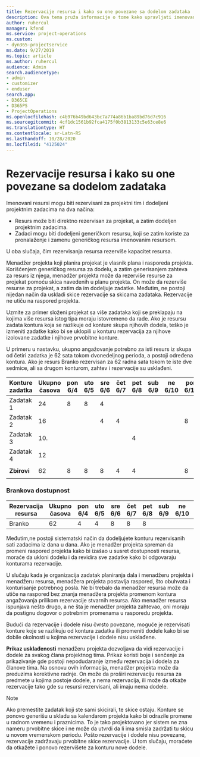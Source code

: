 ```yaml
---
title: Rezervacije resursa i kako su one povezane sa dodelom zadataka
description: Ova tema pruža informacije o tome kako upravljati imenovanim resursima, rezervacijama resursa i dodelama zadataka, kao i kakav je njihov međusobni odnos.
author: ruhercul
manager: kfend
ms.service: project-operations
ms.custom:
- dyn365-projectservice
ms.date: 9/27/2019
ms.topic: article
ms.author: ruhercul
audience: Admin
search.audienceType:
- admin
- customizer
- enduser
search.app:
- D365CE
- D365PS
- ProjectOperations
ms.openlocfilehash: c4b976b49bd643bc7a774a86b1ba89bd76d7c916
ms.sourcegitcommit: 4cf1dc1561b92fca4175f0b3813133c5e63ce8e6
ms.translationtype: HT
ms.contentlocale: sr-Latn-RS
ms.lasthandoff: 10/28/2020
ms.locfileid: "4125024"
---
```

# <a name="resource-bookings-and-how-they-relate-to-task-assignments"></a>Rezervacije resursa i kako su one povezane sa dodelom zadataka


Imenovani resursi mogu biti rezervisani za projektni tim i dodeljeni projektnim zadacima na dva načina:

- Resurs može biti direktno rezervisan za projekat, a zatim dodeljen projektnim zadacima.
- Zadaci mogu biti dodeljeni generičkom resursu, koji se zatim koriste za pronalaženje i zamenu generičkog resursa imenovanim resursom. 

U oba slučaja, čim rezervisanja resursa rezerviše kapacitet resursa.

Menadžer projekta koji planira projekat je vlasnik plana i rasporeda projekta. Korišćenjem generičkog resursa za dodelu, a zatim generisanjem zahteva za resurs iz njega, menadžer projekta može da rezerviše resurse za projekat pomoću skica navedenih u planu projekta. On može da rezerviše resurse za projekat, a zatim da im dodeljuje zadatke. Međutim, ne postoji nijedan način da uskladi skice rezervacije sa skicama zadataka. Rezervacije ne utiču na raspored projekta.

Uzmite za primer složeni projekat sa više zadataka koji se preklapaju na kojima više resursa istog tipa moraju istovremeno da rade. Ako je resursu zadata kontura koja se razlikuje od konture skupa njihovih dodela, teško je izmeniti zadatke kako bi se uklopili u konturu rezervacija za njihove izolovane zadatke i njihove prvobitne konture.

U primeru u nastavku, ukupno angažovanje potrebno za isti resurs iz skupa od četiri zadatka je 62 sata tokom dvonedeljnog perioda, a postoji određena kontura. Ako je resurs Branko rezervisan za 62 radna sata tokom te iste dve sedmice, ali sa drugom konturom, zahtev i rezervacije su usklađeni.

| **Konture zadatka**    | **Ukupno časova** | pon 6/4 | uto 6/5 | sre 6/6 | čet 6/7 | pet 6/8 | sub 6/9 | ne 6/10 | pon 6/11 | uto 6/12 | sre 6/13 | čet 6/14 | pet 6/15 |
|----------------------|-----------------|--------|--------|--------|--------|--------|--------|---------|---------|---------|---------|---------|---------|
| Zadatak 1               | 24              | 8      | 8      | 4      |        |        |        |         |         |         | 4       |         |         |
| Zadatak 2               | 16              |        |        | 4      | 4      |        |        |         | 8       |         |         |         |         |
| Zadatak 3               | 10.              |        |        |        |        | 4      |        |         |         | 4       |         | 2       |         |
| Zadatak 4               | 12              |        |        |        |        |        |        |         |         |         | 4       |         | 8       |
|                      |                 |        |        |        |        |        |        |         |         |         |         |         |         |
| **Zbirovi**           | 62              | 8      | 8      | 8      | 4      | 4      |        |         | 8       | 4       | 8       | 2       | 8       |
|                      |                 |        |        |        |        |        |        |         |         |         |         |

### <a name="bobs-availability"></a>Brankova dostupnost
| **Rezervacija   resursa** | **Ukupno časova** | pon 6/4 | uto 6/5 | sre 6/6 | čet 6/7 | pet 6/8 | sub 6/9 | ne 6/10 | pon 6/11 | uto 6/12 | sre 6/13 | čet 6/14 | pet 6/15 |
|------------------------|-----------------|--------|--------|--------|--------|--------|--------|---------|---------|---------|---------|---------|---------|
| Branko                    | 62              | 4      | 4      | 8      | 8      | 8      |        |         | 4       | 4       | 8       | 8       | 6.       |

Međutim,ne postoji sistematski način da dodeljujete konturu rezervisanih sati zadacima iz dana u dana. Ako je menadžer projekta spreman da promeni raspored projekta kako bi izašao u susret dostupnosti resursa, moraće da ukloni dodelu i da revidira sve zadatke kako bi odgovaraju konturama rezervacije.

U slučaju kada je organizacija zadatak planiranja dala i menadžeru projekta i menadžeru resursa, menadžera projekta postavlja raspored, što obuhvata i konturisanje potrebnog posla. Ne bi trebalo da menadžer resursa može da utiče na raspored bez znanja menadžera projekta promenom kontura angažovanja prilikom rezervacije stvarnih resursa. Ako menadžer resursa ispunjava nešto drugo, a ne šta je menadžer projekta zahtevao, oni moraju da postignu dogovor o potrebnim promenama u rasporedu projekta.

Budući da rezervacije i dodele nisu čvrsto povezane, moguće je rezervisati konture koje se razlikuju od kontura zadatka ili promeniti dodele kako bi se dobile okolnosti u kojima rezervacije i dodele nisu usklađene.

**Prikaz usklađenosti** menadžeru projekta dozvoljava da vidi rezervacije i dodele za svakog člana projektnog tima. Prikaz koristi boje i senčenje za prikazivanje gde postoji nepodudaranje između rezervacija i dodela za članove tima. Na osnovu ovih informacija, menadžer projekta može da preduzima korektivne radnje. On može da proširi rezervaciju resursa za predmete u kojima postoje dodele, a nema rezervacija, ili može da otkaže rezervacije tako gde su resursi rezervisani, ali imaju nema dodele.

> [!NOTE]
> Ako premestite zadatak koji ste sami skicirali, te skice ostaju. Konture se ponovo generišu u skladu sa kalendarom projekta kako bi odrazile promene u radnom vremenu i praznicima. To je tako projektovano jer sistem ne zna nameru prvobitne skice i ne može da utvrdi da li ima smisla zadržati tu skicu u novom vremenskom periodu. Pošto rezervacije i dodele nisu povezane, rezervacije zadržavaju prvobitne skice rezervacije. U tom slučaju, moraćete da otkažete i ponovo rezervišete za konturu nove dodele.

